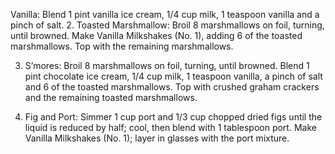 Vanilla: Blend 1 pint vanilla ice cream, 1/4 cup milk, 1 teaspoon vanilla and a pinch of salt.
2. Toasted Marshmallow: Broil 8 marshmallows on foil, turning, until browned. Make Vanilla Milkshakes (No. 1), adding 6 of the toasted marshmallows. Top with the remaining marshmallows.

3. S’mores: Broil 8 marshmallows on foil, turning, until browned. Blend 1 pint chocolate ice cream, 1/4 cup milk, 1 teaspoon vanilla, a pinch of salt and 6 of the toasted marshmallows. Top with crushed graham crackers and the remaining toasted marshmallows.

4. Fig and Port: Simmer 1 cup port and 1/3 cup chopped dried figs until the liquid is reduced by half; cool, then blend with 1 tablespoon port. Make Vanilla Milkshakes (No. 1); layer in glasses with the port mixture.
